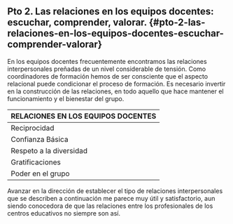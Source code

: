 ## Pto 2\. Las relaciones en los equipos docentes: escuchar, comprender, valorar. {#pto-2-las-relaciones-en-los-equipos-docentes-escuchar-comprender-valorar}

En los equipos docentes frecuentemente encontramos las relaciones interpersonales preñadas de un nivel considerable de tensión. Como coordinadores de formación hemos de ser consciente que el aspecto relacional puede condicionar el proceso de formación. Es necesario invertir en la construcción de las relaciones, en todo aquello que hace mantener el funcionamiento y el bienestar del grupo.

| RELACIONES EN LOS EQUIPOS DOCENTES |
| --- |
| Reciprocidad | El grupo pone las condiciones para que cada miembro potencie sus aspiraciones individuales; mira de satisfacer las necesidades y aspiraciones de cada componente. |
| Confianza Básica | El grupo confía en sus posibilidades y en las de sus componentes. También es permeable a analizar y reconocer las propias carencias. |
| Respeto a la diversidad | El grupo respeta las diferentes maneras de pensar, de hacer y de ser de sus componentes. |
| Gratificaciones | Los componentes del grupo se transmiten recíprocamente gratificaciones. |
| Poder en el grupo | Hay una resolución satisfactoria de las relaciones de poder. |

Avanzar en la dirección de establecer el tipo de relaciones interpersonales que se describen a continuación me parece muy útil y satisfactorio, aun siendo conocedora de que las relaciones entre los profesionales de los centros educativos no siempre son así.

